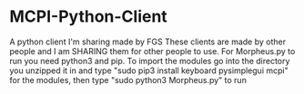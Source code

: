 # MCPI-Python-Client
A python client I'm sharing made by FGS
These clients are made by other people and I am SHARING them for other people to use. For Morpheus.py to run you need python3 and pip. To import the modules go into the directory you unzipped it in and type "sudo pip3 install keyboard pysimplegui mcpi" for the modules, then type "sudo python3 Morpheus.py" to run
